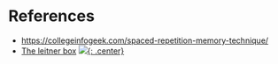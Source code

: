 
# References

- https://collegeinfogeek.com/spaced-repetition-memory-technique/
- [The leitner box](https://www.youtube.com/watch?v=uvF1XuseZFE)
[![](not-by-ai.svg){: .center}](https://notbyai.fyi)
